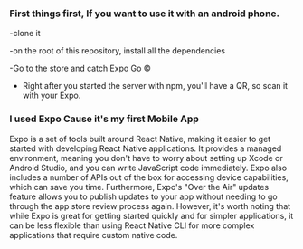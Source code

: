 ### First things first, If you want to use it with an android phone.
-clone it


-on the root of this repository, install all the dependencies 



-Go to the store and catch Expo Go ©
- Right after you started the server with npm, you'll have a QR, so scan it with your Expo.

### I used Expo Cause it's my first Mobile App

Expo is a set of tools built around React Native, making it easier to get started with developing React Native applications. It provides a managed environment, meaning you don't have to worry about setting up Xcode or Android Studio, and you can write JavaScript code immediately. Expo also includes a number of APIs out of the box for accessing device capabilities, which can save you time. Furthermore, Expo's "Over the Air" updates feature allows you to publish updates to your app without needing to go through the app store review process again. However, it's worth noting that while Expo is great for getting started quickly and for simpler applications, it can be less flexible than using React Native CLI for more complex applications that require custom native code.